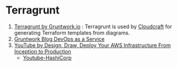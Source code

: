 # Terragrunt
1. [Terragrunt by Gruntwork.io](https://terragrunt.gruntwork.io/) : Terragrunt is used by [Cloudcraft] for generating Terraform templates from diagrams.
2. [Gruntwork Blog DevOps as a Service](https://blog.gruntwork.io/)
3. [YouTube by Design, Draw, Deploy Your AWS Infrastructure From Inception to Production](https://www.youtube.com/watch?v=yw97lKrD56w)
   * [Youtube-HashiCorp](https://www.youtube.com/c/HashiCorp)

[Cloudcraft]: https://github.com/acloudmaker/AWS/tree/main/services/architecture-diagrams#cloudcraft
